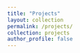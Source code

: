 ```yaml
---
title: "Projects"
layout: collection
permalink: /projects/
collection: projects
author_profile: false
---
```




